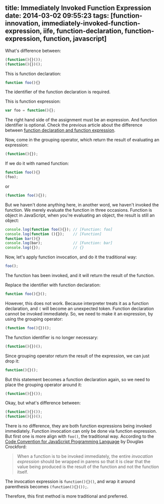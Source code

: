 title: Immediately Invoked Function Expression
date: 2014-03-02 09:55:23
tags: [function-innovation, immediately-invoked-function-expression, iife, function-declaration, function-expression, function, javascript]
---

What's difference between:
```javascript
(function(){}());
(function(){})();
```

This is function declaration:
```javascript
function foo(){}
```

The identifier of the function declaration is required.

This is function expression:
```javascript
var foo = function(){};
```

The right hand side of the assignment must be an expression. And function identifier is optional. Check the previous article about the difference between [function declaration and function expression][func].

Now, come in the grouping operator, which return the result of evaluating an expression:
```javascript
(function(){});
```

If we do it with named function:
```javascript
function foo(){}
(foo);
```

or
```javascript
(function foo(){});
```

But we haven't done anything here, in another word, we haven't invoked the function. We merely evaluate the function in three occasions. Function is object in JavaScript, when you're evaluating an object, the result is still an object:
```javascript
console.log(function foo(){}); // [Function: foo]
console.log(function (){});    // [Function]
function bar(){}
console.log(bar);              // [Function: bar]
console.log({});               // {}
```

Now, let's apply function invocation, and do it the traditional way:
```javascript
foo();
```

The function has been invoked, and it will return the result of the function.

Replace the identifier with function declaration:
```javascript
function foo(){}();
```

However, this does not work. Because interpreter treats it as a function declaration, and `(` will become an unexpected token. Function declaration cannot be invoked immediately. So, we need to make it an expression, by using the grouping operator:
```javascript
(function foo(){})();
```

The function identifier is no longer necessary:
```javascript
(function(){})();
```

Since grouping operator return the result of the expression, we can just drop it:
```javascript
function(){}();
```

But this statement becomes a function declaration again, so we need to place the grouping operator around it:
```javascript
(function(){}());
```

Okay, but what's difference between:
```javascript
(function(){}());
(function(){})();
```

There is no difference, they are both function expressions being invoked immediately.  Function invocation can only be done via function expression. But first one is more align with `foo()`, the traditional way. According to the [Code Convention for JavaScript Programming Language][code] by Douglas Crockford:

> When a function is to be invoked immediately, the entire _invocation expression_ should be wrapped in parens so that it is clear that the value being produced is the result of the function and not the function itself.

The invocation expression is `function(){}()`, and wrap it around parenthesis becomes `(function(){}());`.

Therefore, this first method is more traditional and preferred.

[func]: /2014/03/01/function-declaration-and-function-expression/
[code]: http://javascript.crockford.com/code.html
